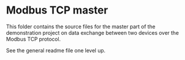 Modbus TCP master 
=================
 
This folder contains the source files for the master part of the demonstration
project on data exchange between two devices over the Modbus TCP protocol.

See the general readme file one level up.  